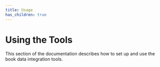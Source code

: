 ```yaml
---
title: Usage
has_children: true
---
```


# Using the Tools

This section of the documentation describes how to set up and use the book data integration tools.
